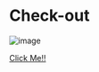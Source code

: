 # Check-out
![image](https://user-images.githubusercontent.com/101858286/169667385-dad11102-a4c5-4a43-9fd8-379c669a51c7.png)

[Click Me!!]()
